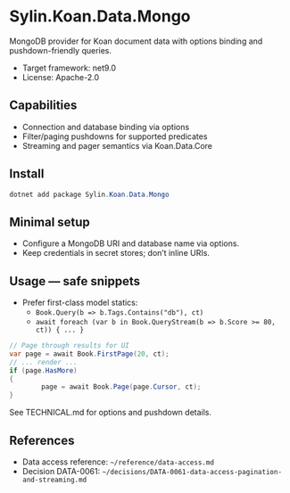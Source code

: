 # Sylin.Koan.Data.Mongo

MongoDB provider for Koan document data with options binding and pushdown-friendly queries.

- Target framework: net9.0
- License: Apache-2.0

## Capabilities
- Connection and database binding via options
- Filter/paging pushdowns for supported predicates
- Streaming and pager semantics via Koan.Data.Core

## Install

```powershell
dotnet add package Sylin.Koan.Data.Mongo
```

## Minimal setup
- Configure a MongoDB URI and database name via options.
- Keep credentials in secret stores; don’t inline URIs.

## Usage — safe snippets
- Prefer first-class model statics:
	- `Book.Query(b => b.Tags.Contains("db"), ct)`
	- `await foreach (var b in Book.QueryStream(b => b.Score >= 80, ct)) { ... }`

```csharp
// Page through results for UI
var page = await Book.FirstPage(20, ct);
// ... render ...
if (page.HasMore)
{
		page = await Book.Page(page.Cursor, ct);
}
```

See TECHNICAL.md for options and pushdown details.

## References
- Data access reference: `~/reference/data-access.md`
- Decision DATA-0061: `~/decisions/DATA-0061-data-access-pagination-and-streaming.md`
